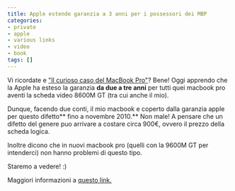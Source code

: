 ```yaml
---
title: Apple estende garanzia a 3 anni per i possessori dei MBP
categories:
- private
- apple
- various links
- video
- book
tags: []
---
```

Vi ricordate e ["Il curioso caso del MacBook
Pro"]({{site.url}}/2009/03/25/il-curioso-caso-del-macbook-pro/)? Bene!
Oggi apprendo che la Apple ha esteso la garanzia **da due a tre anni** per
tutti quei macbook pro aventi la scheda video 8600M GT (tra cui anche il mio).

Dunque, facendo due conti, il mio macbook e coperto dalla garanzia apple per
questo difetto** fino a novembre 2010.** Non male! A pensare che un difetto
del genere puo arrivare a costare circa 900€, ovvero il prezzo della scheda
logica.

Inoltre dicono che in nuovi macbook pro (quelli con la 9600M GT per
intenderci) non hanno problemi di questo tipo.

Staremo a vedere! :)

Maggiori informazioni a [questo
link.](http://support.apple.com/kb/TS2377?viewlocale=it_IT)

